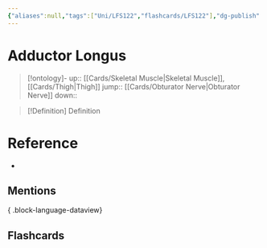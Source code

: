 ```yaml
---
{"aliases":null,"tags":["Uni/LFS122","flashcards/LFS122"],"dg-publish":true,"permalink":"/cards/adductor-longus/","dgPassFrontmatter":true}
---
```


# Adductor Longus

> [!ontology]-
> up:: [[Cards/Skeletal Muscle\|Skeletal Muscle]], [[Cards/Thigh\|Thigh]]
> jump:: [[Cards/Obturator Nerve\|Obturator Nerve]]
> down:: 

> [!Definition] Definition

# Reference

- 

## Mentions


{ .block-language-dataview}

## Flashcards